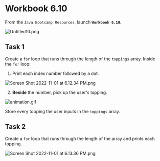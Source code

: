 # Workbook 6.10

From the `Java Bootcamp Resources`, launch **`Workbook 6.10`**.

![Untitled10.png](https://firebasestorage.googleapis.com/v0/b/learnthepart-75aed.appspot.com/o/images%2Fedb9738d-a8a8-4d6b-8eb1-0ab91f549b68?alt=media&token=229305ec-a1f6-477e-aea0-3a3bcb292afd)


## Task 1

Create a `for` loop that runs through the length of the `toppings` array. Inside the `for` loop:

1.  Print each index number followed by a dot.

![Screen Shot 2022-11-01 at 6.12.34 PM.png](https://firebasestorage.googleapis.com/v0/b/learnthepart-75aed.appspot.com/o/images%2Fcc1dcda3-642a-4596-8138-ec13ddcaa382?alt=media&token=4a47d400-e2f1-4ad2-a857-b2c6e80d09bd)

2.  **Beside** the number, pick up the user's topping.

![animation.gif](https://firebasestorage.googleapis.com/v0/b/learnthepart-75aed.appspot.com/o/images%2Fc5e7acc2-669f-454b-b6aa-6d294d8a305d?alt=media&token=e3b027d3-de6d-4f7b-a078-3c5be2c6f1bb)

Store every topping the user inputs in the `toppings` array.

## Task 2

Create a `for` loop that runs through the length of the array and prints each topping.

![Screen Shot 2022-11-01 at 6.13.36 PM.png](https://firebasestorage.googleapis.com/v0/b/learnthepart-75aed.appspot.com/o/images%2F6b8b40c5-9058-4fb5-a2f2-efb82b2934c7?alt=media&token=92118f63-8a54-465c-a695-f0606b32e601)

